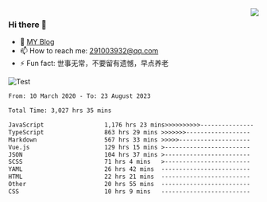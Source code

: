 <img align='right' src='https://github-readme-stats.vercel.app/api?username=niaogege&show_icons=true&theme=radical'/>

### Hi there 👋

- 🌱 [MY Blog](https://bythewayer.com/)
- 📫 How to reach me: 291003932@qq.com
- ⚡ Fun fact:  世事无常，不要留有遗憾，早点养老

![Test](https://github-readme-stats.vercel.app/api/top-langs/?username=niaogege&layout=compact)

<!--START_SECTION:waka-->

```txt
From: 10 March 2020 - To: 23 August 2023

Total Time: 3,027 hrs 35 mins

JavaScript                 1,176 hrs 23 mins>>>>>>>>>>---------------   38.86 %
TypeScript                 863 hrs 29 mins >>>>>>>------------------   28.52 %
Markdown                   567 hrs 33 mins >>>>>--------------------   18.75 %
Vue.js                     129 hrs 15 mins >------------------------   04.27 %
JSON                       104 hrs 37 mins >------------------------   03.46 %
SCSS                       71 hrs 4 mins   >------------------------   02.35 %
YAML                       26 hrs 42 mins  -------------------------   00.88 %
HTML                       22 hrs 21 mins  -------------------------   00.74 %
Other                      20 hrs 55 mins  -------------------------   00.69 %
CSS                        10 hrs 9 mins   -------------------------   00.34 %
```

<!--END_SECTION:waka-->
